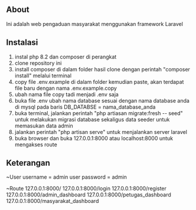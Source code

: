 ## About
Ini adalah web pengaduan masyarakat menggunakan framework Laravel

## Instalasi
1. instal php 8.2 dan composer di perangkat
2. clone repository ini
3. install composer di dalam folder hasil clone dengan perintah "composer install" melalui terminal
4. copy file .env.example di dalam folder kemudian paste, akan terdapat file baru dengan nama .env.example.copy
5. ubah nama file copy tadi menjadi .env saja
6. buka file .env ubah nama database sesuai dengan nama database anda di mysql pada baris DB_DATABSE = nama_database_anda
7. buka terminal, jalankan perintah "php artiasan migrate:fresh -- seed" untuk melakukan migrasi database sekaligus data seeder untuk memasukan data admin
8. jalankan perintah "php artisan serve" untuk menjalankan server laravel
9. buka browser dan buka 127.0.0.1:8000 atau localhost:8000 untuk mengakses route
## Keterangan

~User
username = admin
user password = admin

~Route
127.0.0.1:8000/
127.0.0.1:8000/login
127.0.0.1:8000/register
127.0.0.1:8000/admin_dashboard
127.0.0.1:8000/petugas_dashboard
127.0.0.1:8000/masyarakat_dashboard